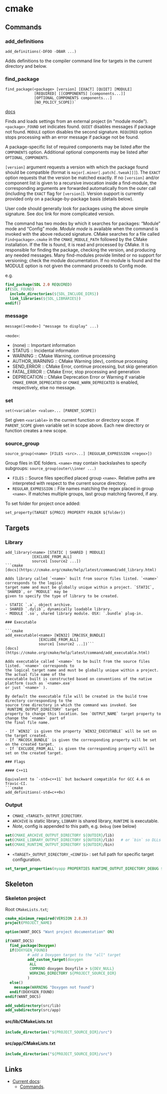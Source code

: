 cmake
=====

Commands
--------


### add_definitions

```
add_definitions(-DFOO -DBAR ...)
```

Adds definitions to the compiler command line for targets in the current directory and below.

### find_package

```raw
find_package(<package> [version] [EXACT] [QUIET] [MODULE]
             [REQUIRED] [[COMPONENTS] [components...]]
             [OPTIONAL_COMPONENTS components...]
             [NO_POLICY_SCOPE])`
```
[docs](https://cmake.org/cmake/help/latest/command/find_package.html)

Finds and loads settings from an external project (in "module mode"). `<package>_FOUND` set indicates found. `QUIET`
disables messages if package not found. `MODULE` option disables the second signature. `REQUIRED`
option stops processing with an error message if package not be found.

A package-specific list of required components may be listed after the `COMPONENTS` option.
Additional optional components may be listed after `OPTIONAL_COMPONENTS`.

`[version]` argument requests a version with which the package found should be compatible (format
is `major[.minor[.patch[.tweak]]]`). The `EXACT` option requests that the version be matched exactly.
If no `[version]` and/or component list is given to a recursive invocation inside a find-module, the
corresponding arguments are forwarded automatically from the outer call (including the `EXACT` flag
for `[version]`). Version support is currently provided only on a package-by-package basis (details
below).

User code should generally look for packages using the above simple signature. See doc link for
more complicated version. 

The command has two modes by which it searches for packages: “Module” mode and “Config” mode.
*Module mode* is available when the command is invoked with the above reduced signature. CMake
searches for a file called `Find<package>.cmake` in the `CMAKE_MODULE_PATH` followed by the CMake
installation. If the file is found, it is read and processed by CMake. It is responsible for
finding the package, checking the version, and producing any needed messages. Many find-modules
provide limited or no support for versioning; check the module documentation. If no module is found
and the MODULE option is not given the command proceeds to Config mode.

e.g.
```cmake
find_package(SDL 2.0 REQUIRED)
if(SDL_FOUND)
  include_directories(${SDL_INCLUDE_DIRS})
  link_libraries(${SDL_LIBRARIES})
endif()
```

### message

```
message([<mode>] "message to display" ...)
```
  
`<mode>`:

- (none)         :: Important information
- STATUS         :: Incidental information
- WARNING        :: CMake Warning, continue processing
- AUTHOR_WARNING :: CMake Warning (dev), continue processing
- SEND_ERROR     :: CMake Error, continue processing, but skip generation
- FATAL_ERROR    :: CMake Error, stop processing and generation
- DEPRECATION    :: CMake Deprecation Error or Warning if variable `CMAKE_ERROR_DEPRECATED` 
  or `CMAKE_WARN_DEPRECATED` is enabled, respectively, else no message.

### set

```
set(<variable> <value>... [PARENT_SCOPE])
```
  

Set given `<variable>` in the current function or directory scope. If `PARENT_SCOPE` given variable
set in scope above. Each new directory or function creates a new scope. 

### source_group

```
source_group(<name> [FILES <src>...] [REGULAR_EXPRESSION <regex>])
```

Group files in IDE folders. `<name>` may contain backslashes to specify subgroups:
`source_group(outer\\inner ...)`

- `FILES` :: Source files specified placed group `<name>`. Relative paths are interpreted with
  respect to the current source directory.  
- `REGULAR_EXPRESSION` :: File names matching the regex placed in group `<name>`. If matches
  multiple groups, last group matching favored, if any.

To set folder for project once added:
  
```
set_property(TARGET ${PROJ} PROPERTY FOLDER ${folder})
```
             
             
Targets
-------

### Library

```
add_library(<name> [STATIC | SHARED | MODULE]
            [EXCLUDE_FROM_ALL]
            source1 [source2 ...])
```cmake
[docs](https://cmake.org/cmake/help/latest/command/add_library.html)

Adds library called `<name>` built from source files listed. `<name>` corresponds to the logical
target name and must be globally unique within a project. `STATIC`, `SHARED`, or `MODULE` may be
given to specify the type of library to be created.

- STATIC `.a`, object archive.
- SHARED `.dylib`, dynamically loadable library.
- MODULE `.so`, shared library module. OSX: `.bundle` plug-in.

### Executable

```cmake
add_executable(<name> [WIN32] [MACOSX_BUNDLE]
               [EXCLUDE_FROM_ALL]
               source1 [source2 ...])```
[docs](https://cmake.org/cmake/help/latest/command/add_executable.html)

Adds executable called `<name>` to be built from the source files listed. `<name>` corresponds to
the logical target name and must be globally unique within a project. The actual file name of the
executable built is constructed based on conventions of the native platform (such as `<name>.exe`
or just `<name>` ).

By default the executable file will be created in the build tree directory corresponding to the
source tree directory in which the command was invoked. See `RUNTIME_OUTPUT_DIRECTORY` target
property to change this location. See `OUTPUT_NAME` target property to change the `<name>` part of
the final file name.

- If `WIN32` is given the property `WIN32_EXECUTABLE` will be set on the target created.
- If `MACOSX_BUNDLE` is given the corresponding property will be set on the created target.
- If `EXCLUDE_FROM_ALL` is given the corresponding property will be set on the created target.

### Flags

#### C++11

Equivalent to `-std=c++11` but backward compatible for GCC 4.6 on Travic-CI.
```cmake
add_definitions(-std=c++0x) 
```

### Output

- `CMAKE_<TARGET>_OUTPUT_DIRECTORY`.
- `ARCHIVE` is static library, `LIBRARY` is shared library, `RUNTIME` is executable.
- *Note*, config is appended to this path, e.g. `Debug` (see below)

```cmake
set(CMAKE_ARCHIVE_OUTPUT_DIRECTORY ${OUTDIR}/lib)
set(CMAKE_LIBRARY_OUTPUT_DIRECTORY ${OUTDIR}/lib)   # or `bin` so DLLs in executable dir 
set(CMAKE_RUNTIME_OUTPUT_DIRECTORY ${OUTDIR}/bin)
```

- `<TARGET>_OUTPUT_DIRECTORY_<CONFIG>` : set full path for specific target configuration.
  
```cmake
set_target_properties(myapp PROPERTIES RUNTIME_OUTPUT_DIRECTORY_DEBUG ${OUTDIR}/bin)
```


Skeleton
--------

### Skeleton project

Root `CMakeLists.txt`;

```cmake
cmake_minimum_required(VERSION 2.8.3)
project(PROJECT_NAME)

option(WANT_DOCS "Want project documentation" ON)

if(WANT_DOCS)
  find_package(Doxygen)
  if(DOXYGEN_FOUND)
          # add a Doxygen target to the "all" target
          add_custom_target(doxygen
           ALL
           COMMAND doxygen Doxyfile > ${DEV_NULL}
           WORKING_DIRECTORY ${PROJECT_SOURCE_DIR}
          )
  else()
    message(WARNING "Doxygen not found")
  endif(DOXYGEN_FOUND)
endif(WANT_DOCS)

add_subdirectory(src/lib)
add_subdirectory(src/app)
```

#### src/lib/CMakeLists.txt

```cmake
include_directories("${PROJECT_SOURCE_DIR}/src")
```

#### src/app/CMakeLists.txt

```cmake
include_directories("${PROJECT_SOURCE_DIR}/src")
```


Links
-----

- [Current docs](https://cmake.org/cmake/help/latest/):
    - [Commands](https://cmake.org/cmake/help/latest/manual/cmake-commands.7.html).

